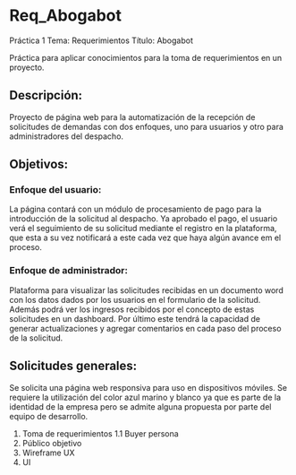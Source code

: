 # Req_Abogabot  
Práctica 1  Tema: Requerimientos  Título: Abogabot  

Práctica para aplicar conocimientos para la toma de requerimientos en un proyecto.

## Descripción:  
Proyecto de página web para la automatización de la recepción de solicitudes de demandas
con dos enfoques, uno para usuarios y otro para administradores del despacho.

## Objetivos:

### Enfoque del usuario:
La página contará con un módulo de procesamiento de pago para la introducción de la solicitud
al despacho. Ya aprobado el pago, el usuario verá el seguimiento de su solicitud mediante el
registro en la plataforma, que esta a su vez notificará a este cada vez que haya algún avance em
el proceso.

### Enfoque de administrador:
Plataforma para visualizar las solicitudes recibidas en un documento word con los datos dados
por los usuarios en el formulario de la solicitud. Además podrá ver los ingresos recibidos por 
el concepto de estas solicitudes en un dashboard. Por último este tendrá la capacidad de generar
actualizaciones y agregar comentarios en cada paso del proceso de la solicitud.

## Solicitudes generales:
Se solicita una página web responsiva para uso en dispositivos móviles.
Se requiere la utilización del color azul marino y blanco ya que es parte de la identidad de la empresa
pero se admite alguna propuesta por parte del equipo de desarrollo.


1. Toma de requerimientos
  1.1 Buyer persona
2. Público objetivo
3. Wireframe UX
4. UI
